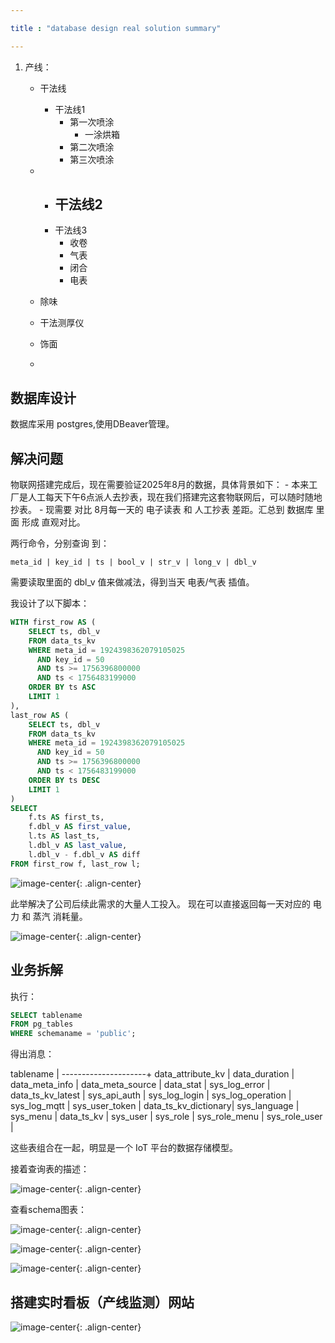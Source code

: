 ```yaml
---

title : "database design real solution summary"

---
```


1. 产线：
    - 干法线
         - 干法线1    
            - 第一次喷涂
                - 一涂烘箱
            - 第二次喷涂
            - 第三次喷涂
    -    - 干法线2 
            - 
         - 干法线3 
            - 收卷
            - 气表
            - 闭合
            - 电表




    - 除味
    - 干法测厚仪
    - 饰面
    - 

## 数据库设计

数据库采用 postgres,使用DBeaver管理。



## 解决问题

物联网搭建完成后，现在需要验证2025年8月的数据，具体背景如下：
    - 本来工厂是人工每天下午6点派人去抄表，现在我们搭建完这套物联网后，可以随时随地抄表。
    - 现需要 对比 8月每一天的 电子读表 和 人工抄表 差距。汇总到 数据库 里面 形成 直观对比。

两行命令，分别查询 到：

```nginx
meta_id | key_id | ts | bool_v | str_v | long_v | dbl_v
```
需要读取里面的 dbl_v 值来做减法，得到当天 电表/气表 插值。

我设计了以下脚本：
```sql
WITH first_row AS (
    SELECT ts, dbl_v
    FROM data_ts_kv
    WHERE meta_id = 1924398362079105025
      AND key_id = 50
      AND ts >= 1756396800000
      AND ts < 1756483199000
    ORDER BY ts ASC
    LIMIT 1
),
last_row AS (
    SELECT ts, dbl_v
    FROM data_ts_kv
    WHERE meta_id = 1924398362079105025
      AND key_id = 50
      AND ts >= 1756396800000
      AND ts < 1756483199000
    ORDER BY ts DESC
    LIMIT 1
)
SELECT 
    f.ts AS first_ts,
    f.dbl_v AS first_value,
    l.ts AS last_ts,
    l.dbl_v AS last_value,
    l.dbl_v - f.dbl_v AS diff
FROM first_row f, last_row l;
```
![image-center](/assets/images/database.png){: .align-center}

此举解决了公司后续此需求的大量人工投入。
现在可以直接返回每一天对应的 电力 和 蒸汽 消耗量。

![image-center](/assets/images/database_result.png){: .align-center}

## 业务拆解

执行：

```sql
SELECT tablename
FROM pg_tables
WHERE schemaname = 'public';
```

得出消息：

tablename            |
---------------------+
data_attribute_kv    |
data_duration        |
data_meta_info       |
data_meta_source     |
data_stat            |
sys_log_error        |
data_ts_kv_latest    |
sys_api_auth         |
sys_log_login        |
sys_log_operation    |
sys_log_mqtt         |
sys_user_token       |
data_ts_kv_dictionary|
sys_language         |
sys_menu             |
data_ts_kv           |
sys_user             |
sys_role             |
sys_role_menu        |
sys_role_user        |

这些表组合在一起，明显是一个 IoT 平台的数据存储模型。


接着查询表的描述：

![image-center](/assets/images/table_info.png){: .align-center}

查看schema图表：

![image-center](/assets/images/schema1.png){: .align-center}

![image-center](/assets/images/schema2.png){: .align-center}

![image-center](/assets/images/schema3.png){: .align-center}

## 搭建实时看板（产线监测）网站


![image-center](/assets/images/realtime_producing.png){: .align-center}